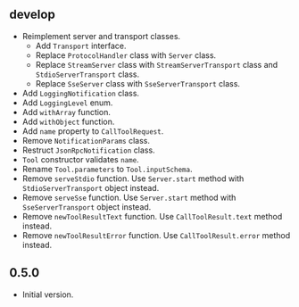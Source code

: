 ## develop

- Reimplement server and transport classes.
  - Add `Transport` interface.
  - Replace `ProtocolHandler` class with `Server` class.
  - Replace `StreamServer` class with `StreamServerTransport` class and `StdioServerTransport` class.
  - Replace `SseServer` class with `SseServerTransport` class.
- Add `LoggingNotification` class.
- Add `LoggingLevel` enum.
- Add `withArray` function.
- Add `withObject` function.
- Add `name` property to `CallToolRequest`.
- Remove `NotificationParams` class.
- Restruct `JsonRpcNotification` class.
- `Tool` constructor validates `name`.
- Rename `Tool.parameters` to `Tool.inputSchema`.
- Remove `serveStdio` function. Use `Server.start` method with `StdioServerTransport` object instead.
- Remove `serveSse` function. Use `Server.start` method with `SseServerTransport` object instead.
- Remove `newToolResultText` function. Use `CallToolResult.text` method instead.
- Remove `newToolResultError` function. Use `CallToolResult.error` method instead.

## 0.5.0

- Initial version.
